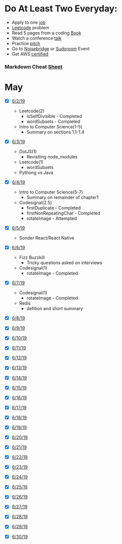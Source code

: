 # Do At Least Two Everyday:
* Apply to one [job](https://www.indeed.com/jobs?q=full+stack+developer&l=San+Francisco%2C+CA)
* [Leetcode](https://leetcode.com/problemset/all/) problem
* Read 5 pages from a coding [Book](http://ce.sharif.edu/courses/96-97/2/ce153-4/resources/root/Text%20Books/An%20Introduction%20to%20Computer%20Science.pdf)
* Watch a conference [talk](https://www.dotconferences.com/conference/dotjs)
* Practice [pitch](https://docs.google.com/document/d/1b2WZysfhfLellMUBM3-a_c7rZNcJX-XrTo_jpJklLyw/edit)
* Go to [Noisebridge](https://www.meetup.com/noisebridge/events/) or [Sudoroom](https://sudoroom.org/calendar/) Event
* Get AWS [certified](https://acloud.guru/learn/aws-certified-solutions-architect-associate)

### Markdown Cheat [Sheet](https://github.com/adam-p/markdown-here/wiki/Markdown-Cheatsheet)

# May
* [x] [6/2/19](./code_everyday_files/2019/June/6-2-19.md)
    - Leetcode(2)
        - isSelfDivisible - Completed
        - wordSubsets - Completed
    - Intro to Computer Science(1-5)
        - Summary on sections 1.1-1.4

* [x] [6/3/19](./code_everyday_files/2019/June/6-3-19.md)
    - DotJS(1)
        - Revisiting node_modules
    - Leetcode(1)
        - wordSubsets
    - Pythong vs Java

* [x] [6/4/19](./code_everyday_files/2019/June/6-4-19.md)
    - Intro to Computer Science(5-7)
        - Summary on remainder of chapter1
    - Codesignal(2.5)
        - firstDuplicate - Completed
        - firstNonRepeatingChar - Completed
        - rotateImage - Attempted

* [x] [6/5/19](./code_everyday_files/2019/June/6-5-19.md)
    - Sonder React/React Native
    
* [x] [6/6/19](./code_everyday_files/2019/June/6-6-19.md)
    - Fizz Buzzkill
        - Tricky questions asked on interviews
    - Codesignal(1)
        - rotateImage - Completed

* [x] [6/7/19](./code_everyday_files/2019/June/6-7-19.md)
    - Codesignal(1)
        - rotateImage - Completed
    - Redis
        - defition and short summary

* [x] [6/8/19](./code_everyday_files/2019/June/6-7-19.md)
* [x] [6/9/19](./code_everyday_files/2019/June/6-7-19.md)
* [x] [6/10/19](./code_everyday_files/2019/June/6-7-19.md)
* [x] [6/11/19](./code_everyday_files/2019/June/6-7-19.md)
* [x] [6/12/19](./code_everyday_files/2019/June/6-7-19.md)
* [x] [6/13/19](./code_everyday_files/2019/June/6-7-19.md)
* [x] [6/14/19](./code_everyday_files/2019/June/6-7-19.md)
* [x] [6/15/19](./code_everyday_files/2019/June/6-7-19.md)
* [x] [6/16/19](./code_everyday_files/2019/June/6-7-19.md)
* [x] [6/17/19](./code_everyday_files/2019/June/6-7-19.md)
* [x] [6/18/19](./code_everyday_files/2019/June/6-7-19.md)
* [x] [6/19/19](./code_everyday_files/2019/June/6-7-19.md)
* [x] [6/20/19](./code_everyday_files/2019/June/6-7-19.md)
* [x] [6/21/19](./code_everyday_files/2019/June/6-7-19.md)
* [x] [6/22/19](./code_everyday_files/2019/June/6-7-19.md)
* [x] [6/23/19](./code_everyday_files/2019/June/6-7-19.md)
* [x] [6/24/19](./code_everyday_files/2019/June/6-7-19.md)
* [x] [6/25/19](./code_everyday_files/2019/June/6-7-19.md)
* [x] [6/26/19](./code_everyday_files/2019/June/6-7-19.md)
* [x] [6/27/19](./code_everyday_files/2019/June/6-7-19.md)
* [x] [6/28/19](./code_everyday_files/2019/June/6-7-19.md)
* [x] [6/29/19](./code_everyday_files/2019/June/6-7-19.md)
* [x] [6/30/19](./code_everyday_files/2019/June/6-7-19.md)




